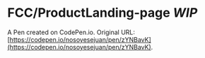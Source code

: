 # FCC/ProductLanding-page *WIP*

A Pen created on CodePen.io. Original URL: [https://codepen.io/nosoyesejuan/pen/zYNBavK](https://codepen.io/nosoyesejuan/pen/zYNBavK).


